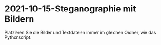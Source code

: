 # 2021-10-15-Steganographie mit Bildern

Platzieren Sie die Bilder und Textdateien immer im gleichen Ordner, wie das Pythonscript.
